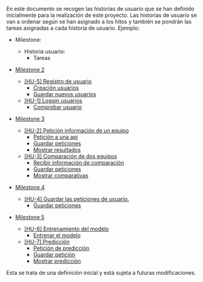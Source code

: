 En este documento se recogen las historias de usuario que se han definido inicialmente para la realización de este proyecto. Las historias de usuario se van a ordenar según se han asignado a los hitos y también se pondrán las tareas asignadas a cada historia de usuario.
Ejemplo:
- Milestone:
   - Historia usuario:
       - Tareas
 
- [Milestone 2](https://github.com/CharlySM/ProyectoCC/milestone/4)
   - [[HU-5] Registro de usuario](https://github.com/CharlySM/ProyectoCC/issues/15)
       - [Creación usuarios](https://github.com/CharlySM/ProyectoCC/issues/18)
       - [Guardar nuevos usuarios](https://github.com/CharlySM/ProyectoCC/issues/19)
   - [[HU-1] Loggin usuarios](https://github.com/CharlySM/ProyectoCC/issues/11)
       - [Comprobar usuario](https://github.com/CharlySM/ProyectoCC/issues/19)
- [Milestone 3](https://github.com/CharlySM/ProyectoCC/milestone/5)
   - [[HU-2] Petición información de un equipo](https://github.com/CharlySM/ProyectoCC/issues/12)
      - [Petición a una api](https://github.com/CharlySM/ProyectoCC/issues/20)
      - [Guardar peticiones](https://github.com/CharlySM/ProyectoCC/issues/21)
      - [Mostrar resultados](https://github.com/CharlySM/ProyectoCC/issues/23)
   - [[HU-3] Comparación de dos equipos](https://github.com/CharlySM/ProyectoCC/issues/13)
      - [Recibir información de comparación](https://github.com/CharlySM/ProyectoCC/issues/22)
      - [Guardar peticiones](https://github.com/CharlySM/ProyectoCC/issues/21)
      - [Mostrar comparativas](https://github.com/CharlySM/ProyectoCC/issues/24)
- [Milestone 4](https://github.com/CharlySM/ProyectoCC/milestone/6)
   - [[HU-4] Guardar las peticiones de usuario.](https://github.com/CharlySM/ProyectoCC/issues/14)
      - [Guardar peticiones](https://github.com/CharlySM/ProyectoCC/issues/21)
- [Milestone 5](https://github.com/CharlySM/ProyectoCC/milestone/7)
   - [[HU-6] Entrenamiento del modelo](https://github.com/CharlySM/ProyectoCC/issues/16)
      - [Entrenar el modelo](https://github.com/CharlySM/ProyectoCC/issues/25)
   - [[HU-7] Predicción](https://github.com/CharlySM/ProyectoCC/issues/17)
      - [Petición de predicción](https://github.com/CharlySM/ProyectoCC/issues/26)
      - [Guardar petición](https://github.com/CharlySM/ProyectoCC/issues/21)
      - [Mostrar predicción](https://github.com/CharlySM/ProyectoCC/issues/27)

Esta se trata de una definición inicial y está sujeta a futuras modificaciones.
